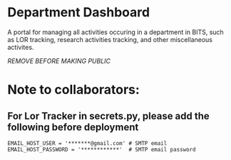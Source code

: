 # Department Dashboard

A portal for managing all activities occuring in a department in BITS, such as LOR tracking, research activities tracking, and other miscellaneous activites.

_REMOVE BEFORE MAKING PUBLIC_
# Note to collaborators: 
## For Lor Tracker in secrets.py, please add the following before deployment
```
EMAIL_HOST_USER = '*******@gmail.com' # SMTP email
EMAIL_HOST_PASSWORD = '************'  # SMTP email password
```